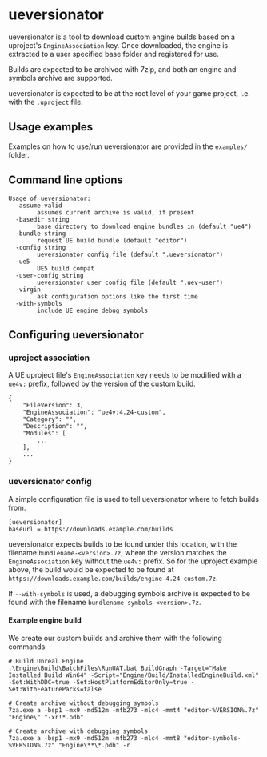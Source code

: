 # ueversionator

ueversionator is a tool to download custom engine builds based on a uproject's
`EngineAssociation` key. Once downloaded, the engine is extracted to a user specified
base folder and registered for use.

Builds are expected to be archived with 7zip, and both an engine and symbols
archive are supported.

ueversionator is expected to be at the root level of your game project, i.e. with the `.uproject` file.

## Usage examples

Examples on how to use/run ueversionator are provided in the `examples/` folder.

## Command line options

```
Usage of ueversionator:
  -assume-valid
        assumes current archive is valid, if present
  -basedir string
        base directory to download engine bundles in (default "ue4")
  -bundle string
        request UE build bundle (default "editor")
  -config string
        ueversionator config file (default ".ueversionator")
  -ue5
        UE5 build compat
  -user-config string
        ueversionator user config file (default ".uev-user")
  -virgin
        ask configuration options like the first time
  -with-symbols
        include UE engine debug symbols
```

## Configuring ueversionator

### uproject association

A UE uproject file's `EngineAssociation` key needs to be modified with a
`ue4v:` prefix, followed by the version of the custom build.

```
{
    "FileVersion": 3,
    "EngineAssociation": "ue4v:4.24-custom",
    "Category": "",
    "Description": "",
    "Modules": [
        ...
    ],
    ...
}
```

### ueversionator config

A simple configuration file is used to tell ueversionator where to fetch builds
from.

```
[ueversionator]
baseurl = https://downloads.example.com/builds
```

ueversionator expects builds to be found under this location, with the
filename `bundlename-<version>.7z`, where the version matches the
`EngineAssociation` key without the `ue4v:` prefix. So for the
uproject example above, the build would be expected to be found at
`https://downloads.example.com/builds/engine-4.24-custom.7z`.

If `--with-symbols` is used, a debugging symbols archive is expected to be
found with the filename `bundlename-symbols-<version>.7z`.

#### Example engine build

We create our custom builds and archive them with the following commands:

```
# Build Unreal Engine
.\Engine\Build\BatchFiles\RunUAT.bat BuildGraph -Target="Make Installed Build Win64" -Script="Engine/Build/InstalledEngineBuild.xml" -Set:WithDDC=true -Set:HostPlatformEditorOnly=true -Set:WithFeaturePacks=false

# Create archive without debugging symbols
7za.exe a -bsp1 -mx9 -md512m -mfb273 -mlc4 -mmt4 "editor-%VERSION%.7z" "Engine\" "-xr!*.pdb"

# Create archive with debugging symbols
7za.exe a -bsp1 -mx9 -md512m -mfb273 -mlc4 -mmt8 "editor-symbols-%VERSION%.7z" "Engine\**\*.pdb" -r
```
